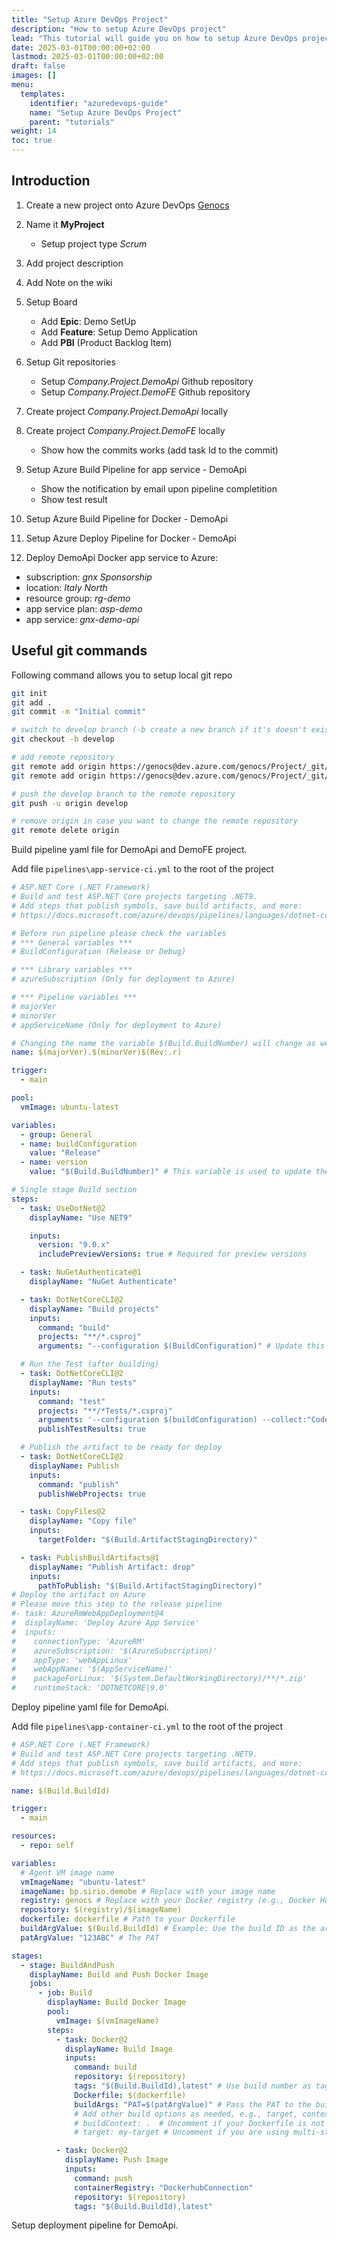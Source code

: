 ```yaml
---
title: "Setup Azure DevOps Project"
description: "How to setup Azure DevOps project"
lead: "This tutorial will guide you on how to setup Azure DevOps project"
date: 2025-03-01T00:00:00+02:00
lastmod: 2025-03-01T00:00:00+02:00
draft: false
images: []
menu:
  templates:
    identifier: "azuredevops-guide"
    name: "Setup Azure DevOps Project"
    parent: "tutorials"
weight: 14
toc: true
---
```



## Introduction

1. Create a new project onto Azure DevOps [Genocs](https://dev.azure.com/genocs)
2. Name it **MyProject**
   - Setup project type *Scrum*
3. Add project description
4. Add Note on the wiki
5. Setup Board
   - Add **Epic**: Demo SetUp
   - Add **Feature**: Setup Demo Application
   - Add **PBI** (Product Backlog Item)

6. Setup Git repositories
   - Setup *Company.Project.DemoApi* Github repository
   - Setup *Company.Project.DemoFE* Github repository
   
7. Create project *Company.Project.DemoApi* locally
8. Create project *Company.Project.DemoFE* locally
   - Show how the commits works (add task Id to the commit)

9. Setup Azure Build Pipeline for app service - DemoApi
   - Show the notification by email upon pipeline completition
   - Show test result

10. Setup Azure Build Pipeline for Docker - DemoApi
11. Setup Azure Deploy Pipeline for Docker - DemoApi
12. Deploy DemoApi Docker app service to Azure:
   - subscription: *gnx Sponsorship*
   - location: *Italy North*
   - resource group: *rg-demo*
   - app service plan: *asp-demo*
   - app service: *gnx-demo-api*



## Useful git commands

Following command allows you to setup local git repo

```bash
git init
git add .
git commit -m "Initial commit"

# switch to develop branch (-b create a new branch if it's doesn't exist) 
git checkout -b develop

# add remote repository
git remote add origin https://genocs@dev.azure.com/genocs/Project/_git/Company.Project.DemoApi
git remote add origin https://genocs@dev.azure.com/genocs/Project/_git/Company.Project.DemoFE

# push the develop branch to the remote repository
git push -u origin develop

# remove origin in case you want to change the remote repository
git remote delete origin
```


Build pipeline yaml file for DemoApi and DemoFE project.

Add file `pipelines\app-service-ci.yml` to the root of the project

```yaml
# ASP.NET Core (.NET Framework)
# Build and test ASP.NET Core projects targeting .NET9.
# Add steps that publish symbols, save build artifacts, and more:
# https://docs.microsoft.com/azure/devops/pipelines/languages/dotnet-core

# Before run pipeline please check the variables
# *** General variables ***
# BuildConfiguration (Release or Debug)

# *** Library variables ***
# azureSubscription (Only for deployment to Azure)

# *** Pipeline variables ***
# majorVer
# minorVer
# appServiceName (Only for deployment to Azure)

# Changing the name the variable $(Build.BuildNumber) will change as well
name: $(majorVer).$(minorVer)$(Rev:.r)

trigger:
  - main

pool:
  vmImage: ubuntu-latest

variables:
  - group: General
  - name: buildConfiguration
    value: "Release"
  - name: version
    value: "$(Build.BuildNumber)" # This variable is used to update the nuget version

# Single stage Build section
steps:
  - task: UseDotNet@2
    displayName: "Use NET9"

    inputs:
      version: "9.0.x"
      includePreviewVersions: true # Required for preview versions

  - task: NuGetAuthenticate@1
    displayName: "NuGet Authenticate"

  - task: DotNetCoreCLI@2
    displayName: "Build projects"
    inputs:
      command: "build"
      projects: "**/*.csproj"
      arguments: "--configuration $(BuildConfiguration)" # Update this to match your need

  # Run the Test (after building)
  - task: DotNetCoreCLI@2
    displayName: "Run tests"
    inputs:
      command: "test"
      projects: "**/*Tests/*.csproj"
      arguments: '--configuration $(buildConfiguration) --collect:"Code Coverage" -- DataCollectionRunSettings.DataCollectors.DataCollector.Configuration.Format=cobertura'
      publishTestResults: true

  # Publish the artifact to be ready for deploy
  - task: DotNetCoreCLI@2
    displayName: Publish
    inputs:
      command: "publish"
      publishWebProjects: true

  - task: CopyFiles@2
    displayName: "Copy file"
    inputs:
      targetFolder: "$(Build.ArtifactStagingDirectory)"

  - task: PublishBuildArtifacts@1
    displayName: "Publish Artifact: drop"
    inputs:
      pathToPublish: "$(Build.ArtifactStagingDirectory)"
# Deploy the artifact on Azure
# Please move this step to the release pipeline
#- task: AzureRmWebAppDeployment@4
#  displayName: 'Deploy Azure App Service'
#  inputs:
#    connectionType: 'AzureRM'
#    azureSubscription: '$(AzureSubscription)'
#    appType: 'webAppLinux'
#    webAppName: '$(AppServiceName)'
#    packageForLinux: '$(System.DefaultWorkingDirectory)/**/*.zip'
#    runtimeStack: 'DOTNETCORE|9.0'
```

Deploy pipeline yaml file for DemoApi.


Add file `pipelines\app-container-ci.yml` to the root of the project

```yaml
# ASP.NET Core (.NET Framework)
# Build and test ASP.NET Core projects targeting .NET9.
# Add steps that publish symbols, save build artifacts, and more:
# https://docs.microsoft.com/azure/devops/pipelines/languages/dotnet-core

name: $(Build.BuildId)

trigger:
  - main

resources:
  - repo: self

variables:
  # Agent VM image name
  vmImageName: "ubuntu-latest"
  imageName: bp.sirio.demobe # Replace with your image name
  registry: genocs # Replace with your Docker registry (e.g., Docker Hub, ACR)
  repository: $(registry)/$(imageName)
  dockerfile: dockerfile # Path to your Dockerfile
  buildArgValue: $(Build.BuildId) # Example: Use the build ID as the argument value
  patArgValue: "123ABC" # The PAT

stages:
  - stage: BuildAndPush
    displayName: Build and Push Docker Image
    jobs:
      - job: Build
        displayName: Build Docker Image
        pool:
          vmImage: $(vmImageName)
        steps:
          - task: Docker@2
            displayName: Build Image
            inputs:
              command: build
              repository: $(repository)
              tags: "$(Build.BuildId),latest" # Use build number as tag
              Dockerfile: $(dockerfile)
              buildArgs: "PAT=$(patArgValue)" # Pass the PAT to the build argument
              # Add other build options as needed, e.g., target, context
              # buildContext: .  # Uncomment if your Dockerfile is not in the root of the repo
              # target: my-target # Uncomment if you are using multi-stage builds

          - task: Docker@2
            displayName: Push Image
            inputs:
              command: push
              containerRegistry: "DockerhubConnection"
              repository: $(repository)
              tags: "$(Build.BuildId),latest"
```

Setup deployment pipeline for DemoApi.
